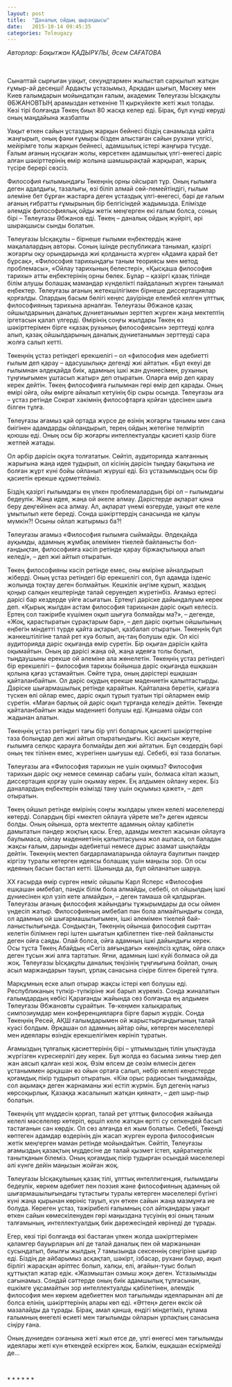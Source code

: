 ```yaml
---
layout: post
title:  "Даналық ойдың шырақшысы"
date:   2015-10-14 09:45:35
categories: Toleugazy
---
```


<!-- <p class = "align-right"> -->
<em>Авторлар: Бақытжан ҚАДЫРҰЛЫ,
Әсем САҒАТОВА</em>
<!-- </p> -->

<br><br>
Сынаптай сырғыған уақыт, секундтармен жылыстап сарқылып жатқан ғұмыр-ай десеңші! Ардақты ұстазымыз, Арқадан шығып, Мәскеу мен Киев ғалымдарын мойындатқан ғалым, академик Төлеуғазы Ысқақұлы ӘБЖАНОВТЫҢ арамыздан кеткеніне 11 қыркүйекте жеті жыл толады. Көзі тірі болғанда Төкең биыл 80 жасқа келер еді.  Бірақ, бұл күнді көруді оның маңдайына жазбапты

Уақыт өткен сайын ұстаздың жарқын бейнесі біздің санамызда қайта жаңғырып, оның фәни ғұмыры бізден алыстаған сайын рухани үлгісі, мейірімге толы жарқын бейнесі, адамшылық істері жаңғыра түсуде. Ғалым ағаның нұсқаған жолы, көрсеткен адамшылық үлгі-өнегесі дәріс алған шәкірттерінің өмір жолына шамшырақтай жарқырап, жарық түсіре берері сөзсіз.

Философия ғылымындағы Төкеңнің орны ойсырап тұр. Оның ғылымға деген адалдығы, тазалығы, өзі біліп алмай сөй-лемейтіндігі, ғылым әлеміне бет бұрған жастарға деген ұстаздық үлгі-өнегесі, бәрі де ғалым ағаның ғибратты ғұмырының бір белгісіндей жадымызда. Елімізде әлемдік философиялық ойды жетік меңгерген екі ғалым болса, соның бірі – Төлеуғазы Әбжанов еді. Төкең – даналық ойдың жүйрігі, әрі шырақшысы сынды болатын.

Төлеуғазы Ысқақұлы – бірнеше ғылыми еңбектердің және мақалалардың авторы. Соның ішінде республикаға танымал, қазіргі жоғарғы оқу орындарында жиі қолданыста жүрген «Адамға қарай бет бұрсақ», «Философия тарихындағы таным теориясы мен метод проблемасы», «Ойлау тарихының белестері», «Қысқаша философия тарихы» атты еңбектерінің орны бөлек. Бұлар – қазіргі қазақ тілінде білім алушы болашақ мамандар күнделікті пайдаланып жүрген танымал еңбектер. Төлеуғазы ағаның жетекшілігімен бірнеше диссертациялар қорғалды. Олардың басым бөлігі кеңес дәуірінде еленбей келген ұлттық философияның тарихына арналған. Төлеуғазы Әбжанов қазақ ойшылдарының даналық дүниетанымын зерттеп жүрген жаңа мектептің іргетасын қалап  үлгерді. Өмірінің соңғы жылдары Төкең өз шәкірттерімен бірге «қазақ рухының философиясын» зерттеуді қолға алып, қазақ ойшылдарының даналық дүниетанымын зерттеуді сара жолға салып кетті.

Төкеңнің ұстаз ретіндегі ерекшелігі – ол «философия мен әдебиетті ғылым деп қарау – адасушылық» дегенді жиі айтатын. «Бұл екеуі де ғылымнан әлдеқайда биік, адамның ішкі жан дүниесімен, рухының тұңғиығымен ұштасып жатыр» деп отыратын. Оларға өмір деп қарау керек дейтін. Төкең философияға ғылымнан гөрі өмір деп қарады. Оның өмірі ойға, ойы өмірге айналып кетуінің бір сыры осында. Төлеуғазы аға – ұстаз ретінде Сократ хакімнің философтарға қойған үдесінен шыға білген тұлға.

Төлеуғазы ағамыз қай ортада жүрсе де өзінің жоғарғы танымы мен сана биігінен адамдарды ойландырып, терең ойдың жетегіне телміртіп қоюшы еді. Оның осы бір жоғарғы интеллектуалды қасиеті қазір бізге жетпей жатады.

Ол әрбір дәрісін оқуға толғататын. Сөйтіп, аудиторияда жалғанның жарығына жаңа идея тудырып, ол кісінің дәрісін тыңдау бақытына ие болған жұрт күні бойы ойланып жүруші еді. Біз ұстазымыздың осы бір қасиетін ерекше құрметтейміз.

Біздің қазіргі ғылымдағы ең үлкен проблемалардың бірі ол – ғылымдағы бедеулік. Жаңа идея, жаңа ой әкеле алмау. Дәрістерде ақпарат қана беру деңгейінен аса алмау. Ал, ақпарат үнемі өзгеруде, уақыт өте келе ұмытылып кете береді. Сонда шәкірттердің санасында не қалуы мүмкін?! Осыны ойлап жатырмыз ба?!

Төлеуғазы ағамыз «Философия ғылымға сыймайды. Әлдеқайда ауқымды, адамның жұмбақ әлемімен тікелей байланысты бол-ғандықтан, философияға кәсіп ретінде қарау біржақтылыққа алып келеді», – деп жиі айтып отыратын.

Төкең философияны кәсіп ретінде емес, оны өміріне айналдырып жіберді. Оның ұстаз ретіндегі бір ерекшелігі сол, бұл адамда ізденіс жолында тоқтау деген болмайтын. Кешкілік әңгіме құрып, жаздың қоңыр салқын кештерінде талай серуендеп жүретінбіз. Ағамыз ертесі дәрісі бар кездерде үйге асығатын. Ертеңгі дәріске дайындалуым керек деп. «Қырық жылдан астам философия тарихынан дәріс оқып келесіз. Ертең сол тәжірибе күшімен оқып шығуға болмайды ма?», – дегенде, «Жоқ, қарастыратын сұрақтарым бар», – деп дәріс оқитын ойшылының еңбегін міндетті түрде қайта ақтарып, қазбалап отыратын. Төкеңнің бұл жанкештілігіне талай рет куә болып, аң-таң болушы едік. Ол кісі аудиторияда дәріс оқығанда өмір сүретін. Бір оқыған дәрісін қайта оқымайтын. Оның әр дәрісі жаңа ой, жаңа идеяға толы болып, тыңдаушыны ерекше ой әлеміне ала жөнелетін. Төкеңнің ұстаз ретіндегі бір ерекшелігі – философия тарихы бойынша дәріс оқығанда ешқашан қолына қағаз ұстамайтын. Сөйте тұра, оның дәрістері ешқашан қайталанбайтын. Ол дәріс оқудың ерекше мәдениетін қалыптастырды. Дәріске шығармашылық ретінде қарайтын. Қайталана беретін, қағазға түскен өлі ойлар емес, дәріс оқып тұрып туатын тірі ойлармен өмір сүретін. «Маған барлық ой дәріс оқып тұрғанда келеді» дейтін. Төкеңде қайталанбайтын жады мәдениеті болушы еді. Қаншама ойды сол жадынан алатын.

Төкеңнің ұстаз ретіндегі тағы бір үлгі боларлық қасиеті шәкірттеріне таза болыңдар деп жиі айтып отыратындығы. Кісі ақысын жеуге, ғылымға селқос қарауға болмайды деп жиі айтатын. Бұл сөздердің бәрі оның тек тілінен емес, жүрегінен шығушы еді. Себебі, өзі таза болатын.

Төлеуғазы аға «Философия тарихын не үшін оқимыз? Философия тарихын дәріс оқу немесе семинар сабағы үшін, болмаса кітап жазып, диссертация қорғау үшін оқымау керек. Ең алдымен ойлану керек. Біз даналардың еңбектерін өзімізді тану үшін оқуымыз қажет», – деп отыратын.

Төкең ойшыл ретінде өмірінің соңғы жылдары үлкен келелі мәселелерді көтерді. Солардың бірі «мектеп ойлауға үйрете ме?» деген идеясы болды. Оның ойынша, орта мектепте адамның ойлау қабілетін дамытатын пәндер жоқтың қасы. Егер, адамды мектеп жасынан ойлауға баулымаса, ойлау мәдениетінің қалыптасуына жол ашпаса, ол баладан жақсы ғалым, дарынды әдебиетші немесе дұрыс азамат шықпайды дейтін. Төкеңнің мектеп бағдарламаларында ойлауға баулитын пәндер кіргізу туралы көтерген идеясы болашақ үшін маңызы зор. Ол осы идеяның басын бастап кетті. Шынында да, бұл ойланатын шаруа.

ХХ ғасырда өмір сүрген неміс ойшылы Карл Ясперс «Философия ешқашан әмбебап, пәндік білім бола алмайды, себебі, ол ойшылдың ішкі дүниесінен қол үзіп кете алмайды», – деген   тамаша ой қалдырған. Төлеуғазы ағаның философия жайындағы тұжырымдары да осы оймен үндесіп жатыр. Философияның әмбебап пән бола алмайтындығы сонда, ол адамның ой шығармашылығымен, ішкі әлемімен тікелей бай-ланыстылығында. Сондықтан, Төкеңнің ойынша философия сырттан келетін білімнен гөрі іштен шығатын қабілетпен тіке-лей байланысты деген ойға саяды. Олай болса, ойға адамның ішкі дайындығы керек. Осы тұста Төкең Абайдың «Сегіз аяғындағы» «көңілсіз құлақ, ойға олақ» деген тұсын жиі алға тартатын. Яғни, адамның ішкі күйі болмаса ой да жоқ. Төлеуғазы Ысқақұлы даналық теңізінің тұңғиығына бойлап, оның асыл маржандарын тауып, ұрпақ санасына сіңіре білген бірегей тұлға.

Марқұмның еске алып отырар жақсы істері көп болушы еді. Республиканың түпкір-түпкіріне жиі барып жүреміз. Сонда жиналатын ғалымдардың көбісі Қарағанды жайында сөз болғанда ең алдымен Төлеуғазы Әбжановты сұрайтын. Тө-кеңмен халықаралық симпозиумдар мен конференцияларға бірге барып жүрдік. Сонда Төкеңнің Ресей, АҚШ ғалымдарымен ой жарыстырғандығының талай куәсі болдым. Әрқашан ол адамның айтар ойы, көтерген мәселелері мен идеялары өзіндік ерекшелігімен көрініп тұратын.

Ағамыздың тұлғалық қасиеттерінің бірі – ұлтымыздың тілін ұлықтауда жүргізген күрескерлігі деу керек. Бұл жолда өз басыма зияны тиер деп жан аясып қалған кезі жоқ. Өзім өлсем де сөзім өлмесін деген ұстаныммен әрқашан өз ойын ортаға салып, небір келелі кеңестерде қоғамдық пікір тудырып отыратын. «Кім орыс радиосын тыңдамайды, сол ақымақ» деген жарнаманы жиі естіп жүрмін. Бұл дегенің нағыз көрсоқырлық. Қазаққа жасалынып жатқан қиянат», – деп шыр-пыр болатын.

Төкеңнің ұлт мүддесін қорғап, талай рет ұлттық философия жайында келелі мәселелер көтеріп, өршіп келе жатқан өртті су сепкендей басып тастағанын сан көрдік. Ол сөз алғанда ел жым болатын. Себебі, Төкеңді көптеген адамдар өздерінің дін жасап жүрген еуропа философиясын жетік меңгерген маман ретінде мойындайтын. Сөйтіп, Төлеуғазы ағамыздың қазақтың мүддесіне де талай қызмет істеп, қайраткерлік танытқанын білеміз. Оның қоғамдық пікір тудырған осындай мәселелері әлі күнге дейін маңызын жойған жоқ.

Төлеуғазы Ысқақұлының қазақ тілі, ұлттық интеллигенция, ғылымдағы бедеулік, көркем әдебиет пен поэзия және философияның адамның ой шығармашылығындағы тұтастығы туралы   көтерген мәселелері бүгінгі күні жаңа қырынан көрініс тауып, күн өткен сайын жаңа мазмұнға ие болуда. Көреген ұстаз, тәжірибелі ғалымның сол айтқандары уақыт өткен сайын көмескіленуден гөрі маңыздана түсуінің өзі оның таным талғамының, интеллектуалдық биік дәрежесіндей көрінеді де тұрады.

Егер, көзі тірі болғанда өзі бастаған үлкен жолда шәкірттерімен қаламгер бауырларын әлі де талай даналық пен ой маржанынан сусындатып,  биылғы жылдың 7 тамызында сексеннің сеңгіріне шығар еді. Біздің де айбарымыз асқақтап, шәкірт, ізбасар, рухани бауыр, ақыл бірлігі жарасқан әріптес болып, халқы, елі, ағайын-туыс болып құттықтап жатар едік. «Жазмыштан озмыш жоқ» деген. Ұстазымызды сағынамыз. Сондай сәттерде оның биік адамшылық тұлғасынан, ешкімге ұқсамайтын зор интеллектуалды қабілетінен, әлемдік философия мен көркем әдебиеттен мол тағылымды идеяларынан әлі де болса елінің, шәкірттерінің алары көп еді. «Әттең» деген өксік ой мазалайды да тұрады. Бірақ, амал қанша, ендігі міндетіміз, ғұлама ғалымның өнегелі өсиеті мен тағылымды ойларын ұрпақтың санасына сіңіру ғана.

Оның дүниеден озғанына  жеті жыл өтсе де, үлгі өнегесі мен тағылымды идеялары жеті күн өткендей ескірген жоқ. Бәлкім, ешқашан ескірмейді де...

<br>
<p class = "align-center">
* * * * * *
</p>
<br>